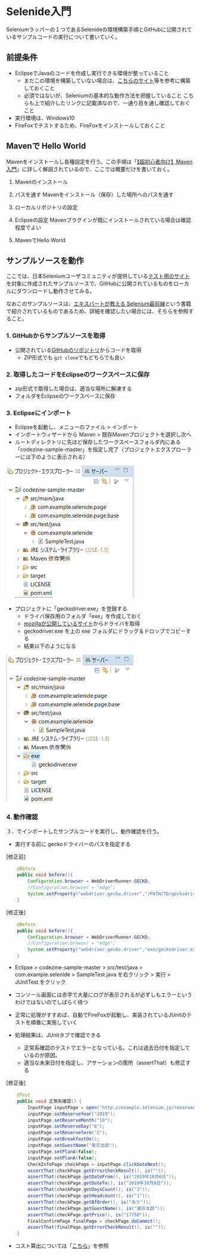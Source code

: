 # Selenide入門

Seleniumラッパーの１つであるSelenideの環境構築手順とGitHubに公開されているサンプルコードの実行について書いていく。



## 前提条件

- EclipseでJavaのコードを作成し実行できる環境が整っていること
  - まだこの環境を構築していない場合は、[こちらのサイト](https://github.com/funakosi/programming/blob/master/selenium/Eclipse%E3%81%A7Selenium%20(%E5%88%9D%E6%AD%A9%E3%81%AE%E5%88%9D%E6%AD%A9).md)等を参考に構築しておくこと
  - 必須ではないが、Seleniumの基本的な動作方法を把握していること
    こちらも上で紹介したリンクに記載済なので、一通り目を通し確認しておくこと
- 実行環境は、Windows10
- FireFoxでテストするため、FireFoxをインストールしておくこと



## Mavenで Hello World

Mavenをインストールし各種設定を行う。この手順は「[【超初心者向け】Maven入門](https://qiita.com/tarosa0001/items/e5667cfa857529900216)」に詳しく解説されているので、ここでは概要だけを書いておく。

1. Mavenのインストール

2. パスを通す
   Mavenをインストール（保存）した場所へのパスを通す
3. ローカルリポジトリの設定
4. Eclipseの設定
   Mavenプラグインが既にインストールされている場合は確認程度でよい
5. MavenでHello World



## サンプルソースを動作

ここでは、日本Seleniumユーザコミュニティが提供している[テスト用のサイト](http://www.selenium.jp/test-site)を対象に作成されたサンプルソースで、GitHubに公開されているものをローカルにダウンロードし動作させてみる。

なおこのサンプルソースは、[エキスパートが教える Selenium最前線]([https://www.amazon.co.jp/%E3%82%A8%E3%82%AD%E3%82%B9%E3%83%91%E3%83%BC%E3%83%88%E3%81%8C%E6%95%99%E3%81%88%E3%82%8BSelenium%E6%9C%80%E5%89%8D%E7%B7%9A-CodeZine-Digital-First-%E6%88%B8%E7%94%B0/dp/479815752X](https://www.amazon.co.jp/エキスパートが教えるSelenium最前線-CodeZine-Digital-First-戸田/dp/479815752X))という書籍で紹介されているものであるため、詳細を確認したい場合には、そちらを参照すること。

### 1. GitHubからサンプルソースを取得

- 公開されている[GitHubのリポジトリ](https://github.com/shimashima35/codezine-sample)からコードを取得
  - ZIP形式でも `git clone`でもどちらでも良い

### 2. 取得したコードをEclipseのワークスペースに保存

- zip形式で取得した場合は、適当な場所に解凍する
- フォルダをEclipseのワークスペースに保存

### 3. Eclipseにインポート

- Eclipseを起動し、メニューのファイル > インポート
- インポートウィザードから Maven > 既存Mavenプロジェクトを選択し次へ
- ルートディレクトリに先ほど保存したワークスペースフォルダ内にある「codezine-sample-master」を指定し完了（プロジェクトエクスプローラーには下のように表示される）

![1568165413563](./resources/1568165413563.png)

- プロジェクトに「geckodriver.exe」を登録する
  - ドライバ保存用のフォルダ「exe」を作成しておく
  - [mozillaが公開しているサイト](https://github.com/mozilla/geckodriver)からドライバを取得
  - geckodriver.exe を上の exe フォルダにドラッグ＆ドロップでコピーする
  - 結果以下のようになる

![1568165676151](./resources/1568165676151.png)

### 4. 動作確認

３．でインポートしたサンプルコードを実行し、動作確認を行う。

- 実行する前に geckoドライバーのパスを指定する
  

[修正前]

```java
	@Before
    public void before(){
        Configuration.browser = WebDriverRunner.GECKO;
        //Configuration.browser = "edge";
        System.setProperty("webdriver.gecko.driver","/PATH/TO/geckodriver.exe");
    }
```
[修正後]

```java
    @Before
    public void before(){
        Configuration.browser = WebDriverRunner.GECKO;
        //Configuration.browser = "edge";
        System.setProperty("webdriver.gecko.driver","exe/geckodriver.exe");
    }
```


- Eclipse > codezine-sample-master > src/test/java > com.example.selenide > SampleTest.java を右クリック > 実行 > JUnitTest をクリック
- コンソール画面には赤字で大量にログが表示されるが必ずしもエラーというわけではないのでしばらく待つ
- 正常に処理がすすめば、自動でFireFoxが起動し、実装されているJUnitのテストを順番に実施していく
- 処理結果は、JUnitタブで確認できる

  - 正常系確認のテストでエラーとなっている。これは過去日付を指定しているのが原因。
  - 適当な未来日付を指定し、アサーションの箇所（assertThat）も修正する

[修正後]

```java
    @Test
    public void 正常系確認() {
        InputPage inputPage = open("http://example.selenium.jp/reserveApp/", InputPage.class);
        inputPage.setReserveYear("2019");
        inputPage.setReserveMonth("10");
        inputPage.setReserveDay("6");
        inputPage.setReserveTerm("2");
        inputPage.setBreakfastOn();
        inputPage.setGuestName("東京太郎");
        inputPage.setPlanA(false);
        inputPage.setPlanA(false);
        CheckInfoPage checkPage = inputPage.clickGotoNext();
        assertThat(checkPage.getErrorCheckResult(), is(""));
        assertThat(checkPage.getDateFrom(), is("2019年10月6日"));
        assertThat(checkPage.getDateTo(), is("2019年10月8日"));
        assertThat(checkPage.getDaysCount(), is("2"));
        assertThat(checkPage.getHeadcount(), is("1"));
        assertThat(checkPage.getBfOrder(), is("あり"));
        assertThat(checkPage.getGuestName(), is("東京太郎"));
        assertThat(checkPage.getPrice(), is("17750"));
        FinalConfirmPage finalPage = checkPage.doCommit();
        assertThat(finalPage.getErrorCheckResult(), is(""));
    }
```

- コスト算出については「[こちら](https://github.com/SoftwareTestAutomationResearch/STARHOTEL-Teaching-Materials/blob/release/docs/TestCase.pdf)」を参照





